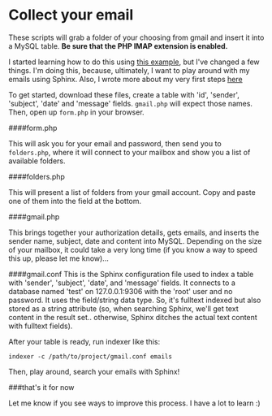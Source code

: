 Collect your email
====
These scripts will grab a folder of your choosing from gmail and insert it into a MySQL table. **Be sure that the PHP IMAP extension is enabled.**

I started learning how to do this using [this example](http://www.jazzerup.com/google-php-parsing-gmail-imap-email/), but I've changed a few things. I'm doing this, because, ultimately, I want to play around with my emails using Sphinx. Also, I wrote more about my very first steps [here](http://sphinxish.blogspot.com/2014/07/sphinx-searches-gmail-messages.html)

To get started, download these files, create a table with 'id', 'sender', 'subject', 'date' and 'message' fields. ```gmail.php``` will expect those names. Then, open up ```form.php``` in your browser.

####form.php

This will ask you for your email and password, then send you to ```folders.php```, where it will connect to your mailbox and show you a list of available folders.

####folders.php

This will present a list of folders from your gmail account. Copy and paste one of them into the field at the bottom.

####gmail.php

This brings together your authorization details, gets emails, and inserts the sender name, subject, date and content into MySQL. Depending on the size of your mailbox, it could take a very long time (if you know a way to speed this up, please let me know)...

####gmail.conf
This is the Sphinx configuration file used to index a table with 'sender', 'subject', 'date', and 'message' fields. It connects to a database named 'test' on 127.0.0.1:9306 with the 'root' user and no password. It uses the field/string data type. So, it's fulltext indexed but also stored as a string attribute (so, when searching Sphinx, we'll get text content in the result set.. otherwise, Sphinx ditches the actual text content with fulltext fields).

After your table is ready, run indexer like this:

```indexer -c /path/to/project/gmail.conf emails```

Then, play around, search your emails with Sphinx!

###that's it for now

Let me know if you see ways to improve this process. I have a lot to learn :)
